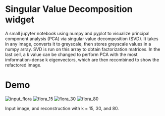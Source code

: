 # Singular Value Decomposition widget

A small jupyter notebook using numpy and pyplot to visualize principal component analysis (PCA) via singular value decomposition (SVD). It takes in any image, converts it to greyscale, then stores greyscale values in a numpy array. SVD is run on this array to obtain factorization matrices. In the last cell, a k value can be changed to perform PCA with the most imformation-dense k eigenvectors, which are then recombined to show the refactored image.

# Demo

![input_flora](https://github.com/dustineby/Featured-Projects/assets/105869915/3c7c82cf-db71-465d-9845-687f90cf41b1)
![flora_15](https://github.com/dustineby/Featured-Projects/assets/105869915/caf61dc0-ea69-4d88-af6e-d374a31f500c)
![flora_30](https://github.com/dustineby/Featured-Projects/assets/105869915/2f1258b7-cc4d-4522-95c3-e79af9aed5b2)
![flora_80](https://github.com/dustineby/Featured-Projects/assets/105869915/5ec1cbd1-5f77-48ce-a95c-dcc1412a81bf)

Input image, and reconstruction with k = 15, 30, and 80.
